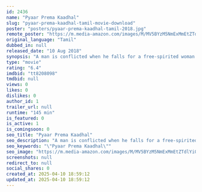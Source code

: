 ```yaml
---
id: 2436
name: "Pyaar Prema Kaadhal"
slug: "pyaar-prema-kaadhal-tamil-movie-download"
poster: "posters/pyaar-prema-kaadhal-tamil-2018.jpg"
remote_poster: "https://m.media-amazon.com/images/M/MV5BYzM5NmExMmEtZTdlYi00OTI4LWI5OGItM2UxMGQ1OWRhYTZhXkEyXkFqcGc@._V1_SX300.jpg"
original_language: "Tamil"
dubbed_in: null
released_date: "10 Aug 2018"
synopsis: "A man is conflicted when he falls for a free-spirited woman that he knows that his mother will not like."
type: "movie"
rating: "6.4"
imdbid: "tt8208098"
tmdbid: null
views: 0
likes: 0
dislikes: 0
author_id: 1
trailer_url: null
runtime: "145 min"
is_featured: 0
is_active: 1
is_comingsoon: 0
seo_title: "Pyaar Prema Kaadhal"
seo_description: "A man is conflicted when he falls for a free-spirited woman that he knows that his mother will not like."
seo_keywords: "\"Pyaar Prema Kaadhal\""
seo_image: "https://m.media-amazon.com/images/M/MV5BYzM5NmExMmEtZTdlYi00OTI4LWI5OGItM2UxMGQ1OWRhYTZhXkEyXkFqcGc@._V1_SX300.jpg"
screenshots: null
redirect_to: null
social_shares: 0
created_at: 2025-04-10 18:59:12
updated_at: 2025-04-10 18:59:12
---
```


